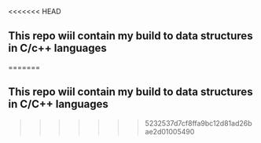 <<<<<<< HEAD
## This repo wiil contain my build to data structures in C/c++ languages
=======
## This repo wiil contain my build to data structures in C/C++ languages
>>>>>>> 5232537d7cf8ffa9bc12d81ad26bae2d01005490
